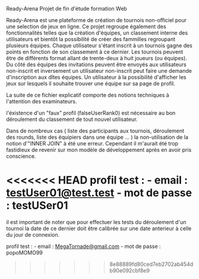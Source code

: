 Ready-Arena
Projet de fin d'étude formation Web

Ready-Arena est une plateforme de création de tournois non-officiel pour une selection de jeux en ligne. Ce projet regroupe également des fonctionnalités telles que la création d'équipes, un classement interne des utilisateurs et bientôt la possibilité de créer des fammilles regroupant plusieurs équipes. Chaque utilisateur s'étant inscrit à un tournois gagne des points en fonction de son classement à ce dernier. Les tournois peuvent être de différents format allant de trente-deux à huit joueurs (ou équipes). Du côté des équipes des invitations peuvent être envoyés aux utilisateurs non-inscrit et inversement un utilisateur non-inscrit peut faire une demande d'inscription aux dîtes équipes. Un utilisateur à la possibilité d'afficher les jeux sur lesquels il souhaite trouver une équipe sur sa page de profil.

La suite de ce fichier explicatif comporte des notions techniques à l'attention des examinateurs.

l'éxistence d'un "faux" profil (falseUserRank0) est nécessaire au bon déroulement du classement de tout nouvel utilisateur.

Dans de nombreux cas ( liste des participants aux tournois, déroulement des rounds, liste des équipiers dans une équipe ... ) la non-utilisation de la notion d'"INNER JOIN" à été une erreur. Cependant il m'aurait été trop fastidieux de revenir sur mon modèle de développement après en avoir pris conscience.

<<<<<<< HEAD
profil test : - email : testUser01@test.test
              - mot de passe : testUSer01
=======
il est important de noter que pour effectuer les tests du déroulement d'un tournoi la date de ce dernier doit être calibrée sur une date anterieur à celle du jour de connexion.

profil test : - email : MegaTornade@gmail.com
              - mot de passe : popoMOMO99
>>>>>>> 8e88889fd80ced7eb2702ab454db90e092cbf8e9
